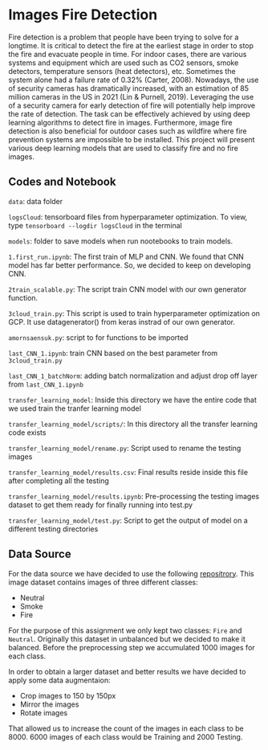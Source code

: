 # Images Fire Detection


Fire detection is a problem that people have been trying to solve for a longtime. It is critical to detect the fire at the earliest stage in order to stop the fire and evacuate people in time. For indoor cases, there are various systems and equipment which are used such as CO2 sensors, smoke detectors, temperature sensors (heat detectors), etc. Sometimes the system alone had a failure rate of 0.32% (Carter, 2008). Nowadays, the use of security cameras has dramatically increased, with an estimation of 85 million cameras in the US in 2021 (Lin & Purnell, 2019). Leveraging the use of a security camera for early detection of fire will potentially help improve the rate of detection. The task can be effectively achieved by using deep learning algorithms to detect fire in images. Furthermore, image fire detection is also beneficial for outdoor cases such as wildfire where fire prevention systems are impossible to be installed. This project will present various deep learning models that are used to classify fire and no fire images.


## Codes and Notebook
`data`: data folder

`logsCloud`: tensorboard files from hyperparameter optimization. To view, type `tensorboard --logdir logsCloud` in the terminal

`models`: folder to save models when run nootebooks to train models.

`1.first_run.ipynb`: The first train of MLP and CNN. We found that CNN model has far better performance. So, we decided to keep on developing CNN.

`2train_scalable.py`: The script train CNN model with our own generator function.

`3cloud_train.py`: This script is used to train hyperparameter optimization on GCP. It use datagenerator() from keras instrad of our own generator.

`amornsaensuk.py`: script to for functions to be imported

`last_CNN_1.ipynb`: train CNN based on the best parameter from `3cloud_train.py`

`last_CNN_1_batchNorm`: adding batch normalization and adjust drop off layer from `last_CNN_1.ipynb`


`transfer_learning_model`: Inside this directory we have the entire code that we used train the tranfer learning model

`transfer_learning_model/scripts/`: In this directory all the transfer learning code exists

`transfer_learning_model/rename.py`: Script used to rename the testing images

`transfer_learning_model/results.csv`: Final results reside inside this file after completing all the testing

`transfer_learning_model/results.ipynb`: Pre-processing the testing images dataset to get them ready for finally running into test.py

`transfer_learning_model/test.py`: Script to get the output of model on a different testing directories

## Data Source

For the data source we have decided to use the following [repositrory](https://github.com/cair/Fire-Detection-Image-Dataset).
This image dataset contains images of three different classes:

- Neutral
- Smoke
- Fire

For the purpose of this assignment we only kept two classes: `Fire` and `Neutral`. 
Originally this dataset in unbalanced but we decided to make it balanced. Before the preprocessing step we accumulated 1000 images for each class. 

In order to obtain a larger dataset and better results we have decided to apply some data augmentaion:

- Crop images to 150 by 150px
- Mirror the images
- Rotate images

That allowed us to increase the count of the images in each class to be 8000. 6000 images of each class would be Training and 2000 Testing. 
